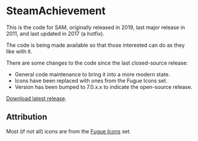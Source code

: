 # SteamAchievement

This is the code for SAM, originally released in 2019, last major release in 2011, and last updated in 2017 (a hotfix).

The code is being made available so that those interested can do as they like with it.

There are some changes to the code since the last closed-source release:
- General code maintenance to bring it into a more modern state.
- Icons have been replaced with ones from the Fugue Icons set.
- Version has been bumped to 7.0.x.x to indicate the open-source release.

[Download latest release](https://github.com/Sn8ow/SteamAchievement/releases/tag/1.0.0).


## Attribution

Most (if not all) icons are from the [Fugue Icons](http://p.yusukekamiyamane.com/) set.
